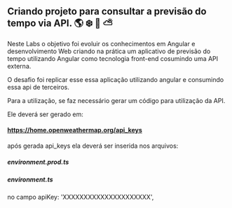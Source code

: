 ## Criando projeto para consultar a previsão do tempo via API. :earth_americas: :snowflake: :ocean: :partly_sunny: 

Neste Labs o objetivo foi evoluir os conhecimentos em Angular e  desenvolvimento Web criando na prática um aplicativo de previsão do  tempo utilizando Angular como tecnologia front-end cosumindo uma API  externa.

O desafio foi replicar esse essa aplicação utilizando  angular e consumindo essa api de terceiros.



Para a utilização, se faz necessário gerar um código para utilização da API.

Ele deverá ser gerado em:

#### https://home.openweathermap.org/api_keys

após gerada api_keys ela deverá ser inserida nos arquivos:

##### environment.prod.ts

##### environment.ts

no campo apiKey: 'XXXXXXXXXXXXXXXXXXXXX',

